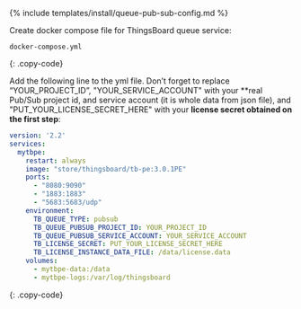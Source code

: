 {% include templates/install/queue-pub-sub-config.md %}

Create docker compose file for ThingsBoard queue service:

```text
docker-compose.yml
```
{: .copy-code}

Add the following line to the yml file. Don’t forget to replace “YOUR_PROJECT_ID”, "YOUR_SERVICE_ACCOUNT" with your **real Pub/Sub project id, and service account (it is whole data from json file), and "PUT_YOUR_LICENSE_SECRET_HERE" with your **license secret obtained on the first step**:

```yml
version: '2.2'
services:
  mytbpe:
    restart: always
    image: "store/thingsboard/tb-pe:3.0.1PE"
    ports:
      - "8080:9090"
      - "1883:1883"
      - "5683:5683/udp"
    environment:
      TB_QUEUE_TYPE: pubsub
      TB_QUEUE_PUBSUB_PROJECT_ID: YOUR_PROJECT_ID
      TB_QUEUE_PUBSUB_SERVICE_ACCOUNT: YOUR_SERVICE_ACCOUNT
      TB_LICENSE_SECRET: PUT_YOUR_LICENSE_SECRET_HERE
      TB_LICENSE_INSTANCE_DATA_FILE: /data/license.data
    volumes:
      - mytbpe-data:/data
      - mytbpe-logs:/var/log/thingsboard
```
{: .copy-code}
